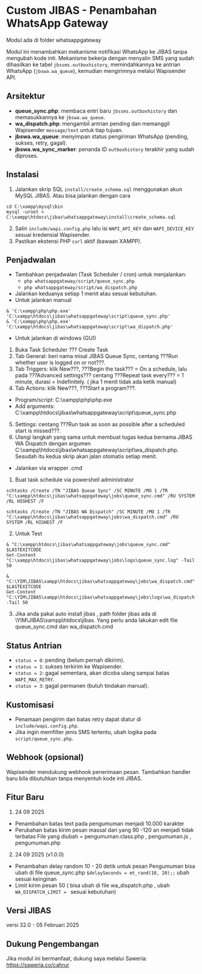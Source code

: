 # Custom JIBAS - Penambahan WhatsApp Gateway

Modul ada di folder whatsappgateway

Modul ini menambahkan mekanisme notifikasi WhatsApp ke JIBAS tanpa mengubah kode inti. Mekanisme bekerja dengan menyalin SMS yang sudah dihasilkan ke tabel `jbssms.outboxhistory`, memindahkannya ke antrian WhatsApp (`jbswa.wa_queue`), kemudian mengirimnya melalui Wapisender API.

## Arsitektur
- **queue_sync.php**: membaca entri baru `jbssms.outboxhistory` dan memasukkannya ke `jbswa.wa_queue`.
- **wa_dispatch.php**: mengambil antrian pending dan memanggil Wapisender `message/text` untuk tiap tujuan.
- **jbswa.wa_queue**: menyimpan status pengiriman WhatsApp (pending, sukses, retry, gagal).
- **jbswa.wa_sync_marker**: penanda ID `outboxhistory` terakhir yang sudah diproses.

## Instalasi
1. Jalankan skrip SQL `install/create_schema.sql` menggunakan akun MySQL JIBAS. 
Atau bisa jalankan dengan cara
```
cd C:\xampp\mysql\bin
mysql -uroot < C:\xampp\htdocs\jibas\whatsappgateway\install\create_schema.sql
```
2. Salin `include/wapi.config.php` lalu isi `WAPI_API_KEY` dan `WAPI_DEVICE_KEY` sesuai kredensial Wapisender.
3. Pastikan ekstensi PHP `curl` aktif (bawaan XAMPP).

## Penjadwalan
- Tambahkan penjadwalan (Task Scheduler / cron) untuk menjalankan:
  - `php whatsappgateway/script/queue_sync.php`
  - `php whatsappgateway/script/wa_dispatch.php`
- Jalankan keduanya setiap 1 menit atau sesuai kebutuhan.
- Untuk jalankan manual
```
& 'C:\xampp\php\php.exe' 'C:\xampp\htdocs\jibas\whatsappgateway\script\queue_sync.php'
& 'C:\xampp\php\php.exe' 'C:\xampp\htdocs\jibas\whatsappgateway\script\wa_dispatch.php'
```
- Untuk jalankan di windows (GUI)
1. Buka Task Scheduler ??? Create Task
2. Tab General: beri nama misal JIBAS Queue Sync, centang ???Run whether user is logged on or not???.
3. Tab Triggers: klik New???, ???Begin the task??? = On a schedule, lalu pada ???Advanced settings??? centang ???Repeat task every??? = 1 minute, durasi = Indefinitely. ( jika 1 menit tidak ada ketik manual)
4. Tab Actions: klik New???, ???Start a program???.
- Program/script: C:\xampp\php\php.exe
- Add arguments: C:\xampp\htdocs\jibas\whatsappgateway\script\queue_sync.php
5. Settings: centang ???Run task as soon as possible after a scheduled start is missed???.
6. Ulangi langkah yang sama untuk membuat tugas kedua bernama JIBAS WA Dispatch dengan argumen C:\xampp\htdocs\jibas\whatsappgateway\script\wa_dispatch.php. Sesudah itu kedua skrip akan jalan otomatis setiap menit.

- Jalankan via wrapper .cmd
1. Buat task schedule via powershell administrator
```
schtasks /Create /TN "JIBAS Queue Sync" /SC MINUTE /MO 1 /TR "C:\xampp\htdocs\jibas\whatsappgateway\jobs\queue_sync.cmd" /RU SYSTEM /RL HIGHEST /F

schtasks /Create /TN "JIBAS WA Dispatch" /SC MINUTE /MO 1 /TR "C:\xampp\htdocs\jibas\whatsappgateway\jobs\wa_dispatch.cmd" /RU SYSTEM /RL HIGHEST /F
```
2. Untuk Test
```
& "C:\xampp\htdocs\jibas\whatsappgateway\jobs\queue_sync.cmd"
$LASTEXITCODE
Get-Content "C:\xampp\htdocs\jibas\whatsappgateway\jobs\logs\queue_sync.log" -Tail 50
```
```
& "C:\YIM\JIBAS\xampp\htdocs\jibas\whatsappgateway\jobs\wa_dispatch.cmd" 
$LASTEXITCODE
Get-Content "C:\YIM\JIBAS\xampp\htdocs\jibas\whatsappgateway\jobs\logs\wa_dispatch.log" -Tail 50
```
3. Jika anda pakai auto install jibas , path folder jibas ada di \YIM\JIBAS\xampp\htdocs\jibas. Yang perlu anda lakukan edit file  queue_sync.cmd dan wa_dispatch.cmd 


## Status Antrian
- `status = 0`: pending (belum pernah dikirim).
- `status = 1`: sukses terkirim ke Wapisender.
- `status = 2`: gagal sementara, akan dicoba ulang sampai batas `WAPI_MAX_RETRY`.
- `status = 3`: gagal permanen (butuh tindakan manual).

## Kustomisasi
- Penamaan pengirim dan batas retry dapat diatur di `include/wapi.config.php`.
- Jika ingin memfilter jenis SMS tertentu, ubah logika pada `script/queue_sync.php`.

## Webhook (opsional)
Wapisender mendukung webhook penerimaan pesan. Tambahkan handler baru bila dibutuhkan tanpa menyentuh kode inti JIBAS.

## Fitur Baru
1. 24 09 2025
- Penambahan batas text pada pengumuman menjadi 10.000 karakter 
- Perubahan batas kirim pesan massal dari yang 90 -120 an menjadi tidak terbatas
File yang diubah = pengumuman.class.php  , pengumuman.js  , pengumuman.php

2. 24 09 2025 (v1.0.0)
- Penambahan delay random 10 - 20 detik untuk pesan Pengumuman bisa ubah di file queue_sync.php ```$delaySeconds = mt_rand(10, 20);;``` ubah sesuai keinginan
- Limit kirim pesan 50 ( bisa ubah di file wa_dispatch.php , ubah ```WA_DISPATCH_LIMIT = ``` sesuai kebutuhan)


## Versi JIBAS
versi 32.0 - 05 Februari 2025

## Dukung Pengembangan
Jika modul ini bermanfaat, dukung saya melalui Saweria: https://saweria.co/cahrur

